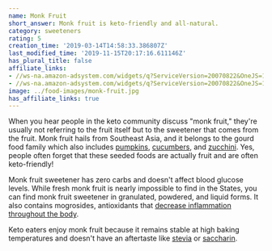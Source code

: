 ```yaml
---
name: Monk Fruit
short_answer: Monk fruit is keto-friendly and all-natural.
category: sweeteners
rating: 5
creation_time: '2019-03-14T14:58:33.386807Z'
last_modified_time: '2019-11-15T20:17:16.611146Z'
has_plural_title: false
affiliate_links:
- //ws-na.amazon-adsystem.com/widgets/q?ServiceVersion=20070822&OneJS=1&Operation=GetAdHtml&MarketPlace=US&source=ss&ref=as_ss_li_til&ad_type=product_link&tracking_id=isitketo-20&marketplace=amazon&region=US&placement=B07CQLG4P7&asins=B07CQLG4P7&linkId=66eff74fc1b603104747597cf99a4964&show_border=true&link_opens_in_new_window=true
- //ws-na.amazon-adsystem.com/widgets/q?ServiceVersion=20070822&OneJS=1&Operation=GetAdHtml&MarketPlace=US&source=ss&ref=as_ss_li_til&ad_type=product_link&tracking_id=isitketo-20&language=en_US&marketplace=amazon&region=US&placement=B01LDNBAC4&asins=B01LDNBAC4&linkId=bd890b79fc3ceba5fb2e953808712977&show_border=true&link_opens_in_new_window=true
image: ../food-images/monk-fruit.jpg
has_affiliate_links: true
---
```

When you hear people in the keto community discuss "monk fruit," they're usually not referring to the fruit itself but to the sweetener that comes from the fruit. Monk fruit hails from Southeast Asia, and it belongs to the gourd food family which also includes [pumpkins](/pumpkin), [cucumbers](/cucumbers), and [zucchini](/zucchini). Yes, people often forget that these seeded foods are actually fruit and are often keto-friendly!

Monk fruit sweetener has zero carbs and doesn't affect blood glucose levels. While fresh monk fruit is nearly impossible to find in the States, you can find monk fruit sweetener in granulated, powdered, and liquid forms. It also contains mogrosides, antioxidants that [decrease inflammation throughout the body](https://www.ncbi.nlm.nih.gov/pmc/articles/PMC3854338/).

Keto eaters enjoy monk fruit because it remains stable at high baking temperatures and doesn't have an aftertaste like [stevia](/stevia) or [saccharin](/saccharin).
